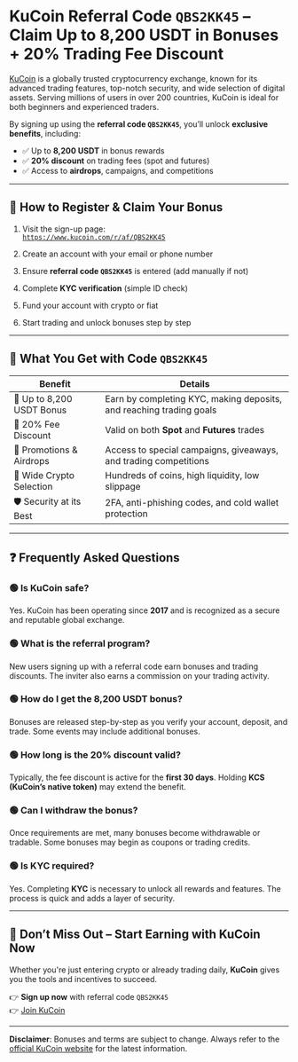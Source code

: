 # KuCoin Referral Code `QBS2KK45` – Claim Up to **8,200 USDT** in Bonuses + **20% Trading Fee Discount**

[KuCoin](https://www.kucoin.com) is a globally trusted cryptocurrency exchange, known for its advanced trading features, top-notch security, and wide selection of digital assets. Serving millions of users in over 200 countries, KuCoin is ideal for both beginners and experienced traders.

By signing up using the **referral code `QBS2KK45`**, you’ll unlock **exclusive benefits**, including:

- ✅ Up to **8,200 USDT** in bonus rewards  
- ✅ **20% discount** on trading fees (spot and futures)  
- ✅ Access to **airdrops**, campaigns, and competitions

---

## 🔐 How to Register & Claim Your Bonus

1. Visit the sign-up page:  
   [`https://www.kucoin.com/r/af/QBS2KK45`](https://www.kucoin.com/r/af/QBS2KK45)

2. Create an account with your email or phone number  
3. Ensure **referral code `QBS2KK45`** is entered (add manually if not)  
4. Complete **KYC verification** (simple ID check)  
5. Fund your account with crypto or fiat  
6. Start trading and unlock bonuses step by step

---

## 🎁 What You Get with Code `QBS2KK45`

| Benefit                    | Details                                                                 |
|----------------------------|-------------------------------------------------------------------------|
| 🎉 Up to 8,200 USDT Bonus  | Earn by completing KYC, making deposits, and reaching trading goals     |
| 💸 20% Fee Discount        | Valid on both **Spot** and **Futures** trades                           |
| 🚀 Promotions & Airdrops   | Access to special campaigns, giveaways, and trading competitions        |
| 🔄 Wide Crypto Selection   | Hundreds of coins, high liquidity, low slippage                         |
| 🛡️ Security at its Best    | 2FA, anti-phishing codes, and cold wallet protection                    |

---

## ❓ Frequently Asked Questions

### 🟢 Is KuCoin safe?
Yes. KuCoin has been operating since **2017** and is recognized as a secure and reputable global exchange.

### 🟢 What is the referral program?
New users signing up with a referral code earn bonuses and trading discounts. The inviter also earns a commission on your trading activity.

### 🟢 How do I get the 8,200 USDT bonus?
Bonuses are released step-by-step as you verify your account, deposit, and trade. Some events may include additional bonuses.

### 🟢 How long is the 20% discount valid?
Typically, the fee discount is active for the **first 30 days**. Holding **KCS (KuCoin’s native token)** may extend the benefit.

### 🟢 Can I withdraw the bonus?
Once requirements are met, many bonuses become withdrawable or tradable. Some bonuses may begin as coupons or trading credits.

### 🟢 Is KYC required?
Yes. Completing **KYC** is necessary to unlock all rewards and features. The process is quick and adds a layer of security.

---

## 🚀 Don’t Miss Out – Start Earning with KuCoin Now

Whether you're just entering crypto or already trading daily, **KuCoin** gives you the tools and incentives to succeed.

👉 **Sign up now** with referral code `QBS2KK45`  
👉 [Join KuCoin](https://www.kucoin.com/r/af/QBS2KK45)

---

**Disclaimer**: Bonuses and terms are subject to change. Always refer to the [official KuCoin website](https://www.kucoin.com) for the latest information.
